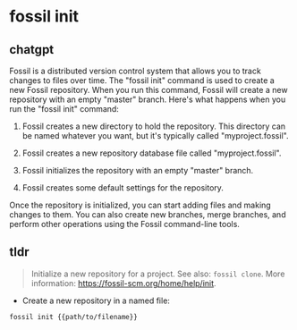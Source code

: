 # fossil init 
## chatgpt 
Fossil is a distributed version control system that allows you to track changes to files over time. The "fossil init" command is used to create a new Fossil repository. When you run this command, Fossil will create a new repository with an empty "master" branch. Here's what happens when you run the "fossil init" command:

1. Fossil creates a new directory to hold the repository. This directory can be named whatever you want, but it's typically called "myproject.fossil".

2. Fossil creates a new repository database file called "myproject.fossil".

3. Fossil initializes the repository with an empty "master" branch.

4. Fossil creates some default settings for the repository.

Once the repository is initialized, you can start adding files and making changes to them. You can also create new branches, merge branches, and perform other operations using the Fossil command-line tools. 

## tldr 
 
> Initialize a new repository for a project.
> See also: `fossil clone`.
> More information: <https://fossil-scm.org/home/help/init>.

- Create a new repository in a named file:

`fossil init {{path/to/filename}}`
